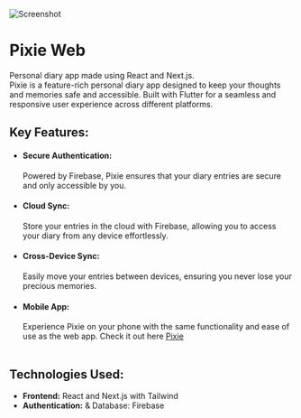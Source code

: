 ![Screenshot](https://github.com/FrostyCake47/Pixie---Personal-Diary/blob/main/assets/PixieNew.png)
# Pixie Web
Personal diary app made using React and Next.js. <br>
Pixie is a feature-rich personal diary app designed to keep your thoughts and memories safe and accessible. Built with Flutter for a seamless and responsive user experience across different platforms.

## Key Features:
* #### Secure Authentication:
  Powered by Firebase, Pixie ensures that your diary entries are secure and only accessible by you.
* #### Cloud Sync:
  Store your entries in the cloud with Firebase, allowing you to access your diary from any device effortlessly.
* #### Cross-Device Sync:
  Easily move your entries between devices, ensuring you never lose your precious memories.
* #### Mobile App:
  Experience Pixie on your phone with the same functionality and ease of use as the web app. Check it out here [Pixie](https://github.com/FrostyCake47/Pixie---Personal-Diary)
<br><br>

## Technologies Used:
* **Frontend:** React and Next.js with Tailwind
* **Authentication:** & Database: Firebase
